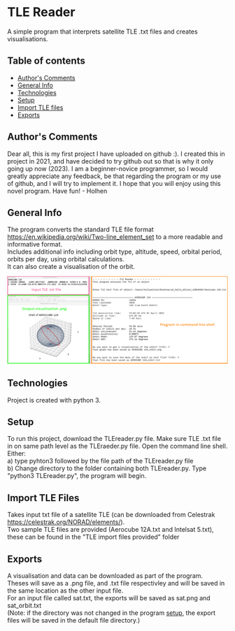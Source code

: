 # TLE Reader

A simple program that interprets satellite TLE .txt files and creates visualisations.

## Table of contents
* [Author's Comments](#author's-comments)
* [General Info](#general-info)
* [Technologies](#technologies)
* [Setup](#setup)
* [Import TLE files](#import-tle-files)
* [Exports](#exports)

## Author's Comments
Dear all, this is my first project I have uploaded on github :). I created this in project in 2021, and have decided to try github out so that is why it only going up now (2023). I am a beginner-novice programmer, so I would greatly appreciate any feedback, be that regarding the program or my use of github, and I will try to implement it. I hope that you will enjoy using this novel program. Have fun! - Holhen

## General Info
The program converts the standard TLE file format https://en.wikipedia.org/wiki/Two-line_element_set to a more readable and informative format.\
Includes additional info including orbit type, altitude, speed, orbital period, orbits per day, using orbital calculations.\
It can also create a visualisation of the orbit.

![Example Picture](./images/example_2.png)

## Technologies
Project is created with python 3.

## Setup
To run this project, download the TLEreader.py file. Make sure TLE .txt file in on same path level as the TLEraeder.py file. Open the command line shell.\
Either:\
a) type pyhton3 followed by the file path of the TLEreader.py file \
b) Change directory to the folder containing both TLEreader.py. Type "python3 TLEreader.py", the program will begin.

## Import TLE Files
Takes input txt file of a satellite TLE (can be downloaded from Celestrak https://celestrak.org/NORAD/elements/).\
Two sample TLE files are provided (Aerocube 12A.txt and Intelsat 5.txt), these can be found in the "TLE import files provided" folder

## Exports
A visualisation and data can be downloaded as part of the program.\
Theses will save as a .png file, and .txt file respectivley and will be saved in the same location as the other input file.\
For an input file called sat.txt, the exports will be saved as sat.png and sat_orbit.txt\
(Note: if the directory was not changed in the program [setup](#setup), the export files will be saved in the default file directory.)

